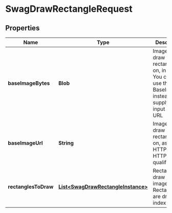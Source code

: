 
# SwagDrawRectangleRequest

## Properties
Name | Type | Description | Notes
------------ | ------------- | ------------- | -------------
**baseImageBytes** | **Blob** | Image to draw rectangles on, in bytes.  You can also use the BaseImageUrl instead to supply image input as a URL |  [optional]
**baseImageUrl** | **String** | Image to draw rectangles on, as an HTTP or HTTPS fully-qualified URL |  [optional]
**rectanglesToDraw** | [**List&lt;SwagDrawRectangleInstance&gt;**](SwagDrawRectangleInstance.md) | Rectangles to draw on the image.  Rectangles are drawn in index order. |  [optional]



